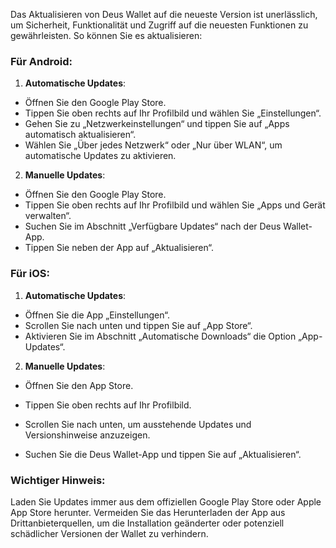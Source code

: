 Das Aktualisieren von Deus Wallet auf die neueste Version ist unerlässlich, um Sicherheit, Funktionalität und Zugriff auf die neuesten Funktionen zu gewährleisten. So können Sie es aktualisieren:

### Für Android:
1. **Automatische Updates**:
- Öffnen Sie den Google Play Store.
- Tippen Sie oben rechts auf Ihr Profilbild und wählen Sie „Einstellungen“.
- Gehen Sie zu „Netzwerkeinstellungen“ und tippen Sie auf „Apps automatisch aktualisieren“.
- Wählen Sie „Über jedes Netzwerk“ oder „Nur über WLAN“, um automatische Updates zu aktivieren.

2. **Manuelle Updates**:
- Öffnen Sie den Google Play Store.
- Tippen Sie oben rechts auf Ihr Profilbild und wählen Sie „Apps und Gerät verwalten“.
- Suchen Sie im Abschnitt „Verfügbare Updates“ nach der Deus Wallet-App.
- Tippen Sie neben der App auf „Aktualisieren“.

### Für iOS:
1. **Automatische Updates**:
- Öffnen Sie die App „Einstellungen“.
- Scrollen Sie nach unten und tippen Sie auf „App Store“.
- Aktivieren Sie im Abschnitt „Automatische Downloads“ die Option „App-Updates“.

2. **Manuelle Updates**:
- Öffnen Sie den App Store.
- Tippen Sie oben rechts auf Ihr Profilbild.

- Scrollen Sie nach unten, um ausstehende Updates und Versionshinweise anzuzeigen.

- Suchen Sie die Deus Wallet-App und tippen Sie auf „Aktualisieren“.

### Wichtiger Hinweis:
Laden Sie Updates immer aus dem offiziellen Google Play Store oder Apple App Store herunter. Vermeiden Sie das Herunterladen der App aus Drittanbieterquellen, um die Installation geänderter oder potenziell schädlicher Versionen der Wallet zu verhindern.